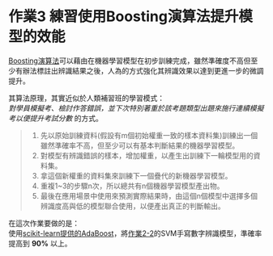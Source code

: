 # **作業3** 練習使用Boosting演算法提升模型的效能

[Boosting演算法](https://www.analyticsvidhya.com/blog/2015/11/quick-introduction-boosting-algorithms-machine-learning/)可以藉由在機器學習模型在初步訓練完成，雖然準確度不高但至少有辦法標註出辨識結果之後，人為的方式強化其辨識效果以達到更進一步的微調提升。

其算法原理，其實近似於人類補習班的學習模式：  
_對學員模擬考、檢討作答錯誤，並下次特別著重於該考題類型出題來施行連續模擬考以便提升考試分數_ 的方式。

>1. 先以原始訓練資料(假設有m個初始權重一致的樣本資料集)訓練出一個雖然準確率不高，但至少可以有基本判斷結果的機器學習模型。
>2. 對模型有辨識錯誤的樣本，增加權重，以產生出訓練下一輪模型用的資料集。
>3. 拿這個新權重的資料集來訓練下一個疊代的新機器學習模型。
>4. 重複1~3的步驟n次，所以總共有n個機器學習模型產出物。
>5. 最後在應用場景中使用來預測實際結果時，由這個n個模型中選擇多個辨識度高與低的模型聯合使用，以便產出真正的判斷輸出。

在這次作業要做的是：  
使用[scikit-learn提供的AdaBoost](https://scikit-learn.org/stable/modules/generated/sklearn.ensemble.AdaBoostClassifier.html#sklearn.ensemble.AdaBoostClassifier)，將[作業2-2](../20190731/work2.md)的SVM手寫數字辨識模型，準確率提高到 **90%** 以上。
